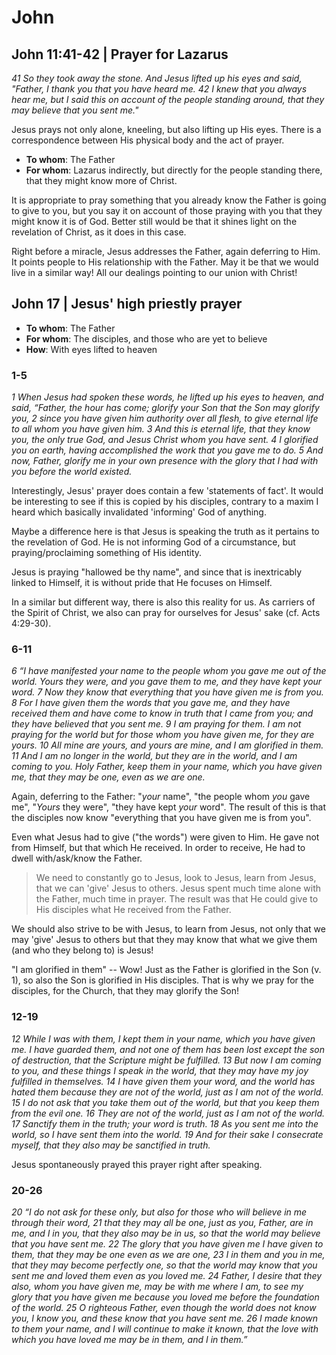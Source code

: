 # John

## John 11:41-42 | Prayer for Lazarus

*41 So they took away the stone.*
*And Jesus lifted up his eyes and said, "Father, I thank you that you have heard me.*
*42 I knew that you always hear me, but I said this on account of the people standing around, that they may believe that you sent me."*

Jesus prays not only alone, kneeling, but also lifting up His eyes.
There is a correspondence between His physical body and the act of prayer. 

- **To whom**: The Father
- **For whom**: Lazarus indirectly, but directly for the people standing there, that they might know more of Christ.

It is appropriate to pray something that you already know the Father is going to give to you, but you say it on account of those praying with you that they might know it is of God.
Better still would be that it shines light on the revelation of Christ, as it does in this case.

Right before a miracle, Jesus addresses the Father, again deferring to Him.
It points people to His relationship with the Father.
May it be that we would live in a similar way!
All our dealings pointing to our union with Christ!

## John 17 | Jesus' high priestly prayer

- **To whom**: The Father
- **For whom**: The disciples, and those who are yet to believe
- **How**: With eyes lifted to heaven

### 1-5

*1 When Jesus had spoken these words, he lifted up his eyes to heaven, and said, “Father, the hour has come; glorify your Son that the Son may glorify you,*
*2 since you have given him authority over all flesh, to give eternal life to all whom you have given him.*
*3 And this is eternal life, that they know you, the only true God, and Jesus Christ whom you have sent.*
*4 I glorified you on earth, having accomplished the work that you gave me to do.*
*5 And now, Father, glorify me in your own presence with the glory that I had with you before the world existed.*

Interestingly, Jesus' prayer does contain a few 'statements of fact'.
It would be interesting to see if this is copied by his disciples, contrary to a maxim I heard which basically invalidated 'informing' God of anything.

Maybe a difference here is that Jesus is speaking the truth as it pertains to the revelation of God.
He is not informing God of a circumstance, but praying/proclaiming something of His identity.

Jesus is praying "hallowed be thy name", and since that is inextricably linked to Himself, it is without pride that He focuses on Himself.

In a similar but different way, there is also this reality for us.
As carriers of the Spirit of Christ, we also can pray for ourselves for Jesus' sake (cf. Acts 4:29-30).

### 6-11

_6 “I have manifested your name to the people whom you gave me out of the world. Yours they were, and you gave them to me, and they have kept your word._
_7 Now they know that everything that you have given me is from you._
_8 For I have given them the words that you gave me, and they have received them and have come to know in truth that I came from you; and they have believed that you sent me._
_9 I am praying for them. I am not praying for the world but for those whom you have given me, for they are yours._
_10 All mine are yours, and yours are mine, and I am glorified in them._
_11 And I am no longer in the world, but they are in the world, and I am coming to you._
_Holy Father, keep them in your name, which you have given me, that they may be one, even as we are one._

Again, deferring to the Father: "_your_ name", "the people whom _you_ gave me", "_Yours_ they were", "they have kept _your_ word".
The result of this is that the disciples now know "everything that you have given me is from you".

Even what Jesus had to give ("the words") were given to Him.
He gave not from Himself, but that which He received.
In order to receive, He had to dwell with/ask/know the Father.

> We need to constantly go to Jesus, look to Jesus, learn from Jesus, that we can 'give' Jesus to others.
> Jesus spent much time alone with the Father, much time in prayer.
> The result was that He could give to His disciples what He received from the Father.

We should also strive to be with Jesus, to learn from Jesus, not only that we may 'give' Jesus to others but that they may know that what we give them (and who they belong to) is Jesus!

"I am glorified in them" -- Wow!
Just as the Father is glorified in the Son (v. 1), so also the Son is glorified in His disciples.
That is why we pray for the disciples, for the Church, that they may glorify the Son!

### 12-19

_12 While I was with them, I kept them in your name, which you have given me._
_I have guarded them, and not one of them has been lost except the son of destruction, that the Scripture might be fulfilled._
_13 But now I am coming to you, and these things I speak in the world, that they may have my joy fulfilled in themselves._
_14 I have given them your word, and the world has hated them because they are not of the world, just as I am not of the world._
_15 I do not ask that you take them out of the world, but that you keep them from the evil one._
_16 They are not of the world, just as I am not of the world._
_17 Sanctify them in the truth; your word is truth._
_18 As you sent me into the world, so I have sent them into the world._
_19 And for their sake I consecrate myself, that they also may be sanctified in truth._

Jesus spontaneously prayed this prayer right after speaking.

### 20-26

*20 “I do not ask for these only, but also for those who will believe in me through their word,*
*21 that they may all be one, just as you, Father, are in me, and I in you, that they also may be in us, so that the world may believe that you have sent me.*
*22 The glory that you have given me I have given to them, that they may be one even as we are one,*
*23 I in them and you in me, that they may become perfectly one, so that the world may know that you sent me and loved them even as you loved me.*
*24 Father, I desire that they also, whom you have given me, may be with me where I am, to see my glory that you have given me because you loved me before the foundation of the world.*
*25 O righteous Father, even though the world does not know you, I know you, and these know that you have sent me.*
*26 I made known to them your name, and I will continue to make it known, that the love with which you have loved me may be in them, and I in them.”*
